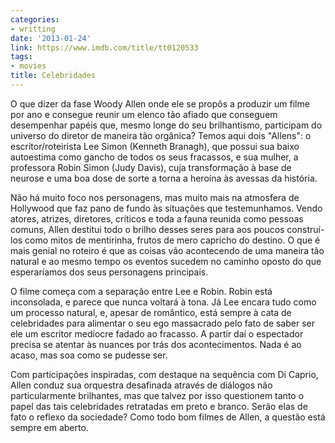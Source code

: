 ```yaml
---
categories:
- writting
date: '2013-01-24'
link: https://www.imdb.com/title/tt0120533
tags:
- movies
title: Celebridades
---
```


O que dizer da fase Woody Allen onde ele se propôs a produzir um filme por ano e consegue reunir um elenco tão afiado que conseguem desempenhar papéis que, mesmo longe do seu brilhantismo, participam do universo do diretor de maneira tão orgânica? Temos aqui dois "Allens": o escritor/roteirista Lee Simon (Kenneth Branagh), que possui sua baixo autoestima como gancho de todos os seus fracassos, e sua mulher, a professora Robin Simon (Judy Davis), cuja transformação à base de neurose e uma boa dose de sorte a torna a heroína às avessas da história.

Não há muito foco nos personagens, mas muito mais na atmosfera de Hollywood que faz pano de fundo às situações que testemunhamos. Vendo atores, atrizes, diretores, críticos e toda a fauna reunida como pessoas comuns, Allen destitui todo o brilho desses seres para aos poucos construí-los como mitos de mentirinha, frutos de mero capricho do destino. O que é mais genial no roteiro é que as coisas vão acontecendo de uma maneira tão natural e ao mesmo tempo os eventos sucedem no caminho oposto do que esperaríamos dos seus personagens principais.

O filme começa com a separação entre Lee e Robin. Robin está inconsolada, e parece que nunca voltará à tona. Já Lee encara tudo como um processo natural, e, apesar de romântico, está sempre à cata de celebridades para alimentar o seu ego massacrado pelo fato de saber ser ele um escritor medíocre fadado ao fracasso. A partir daí o espectador precisa se atentar às nuances por trás dos acontecimentos. Nada é ao acaso, mas soa como se pudesse ser.

Com participações inspiradas, com destaque na sequência com Di Caprio, Allen conduz sua orquestra desafinada através de diálogos não particularmente brilhantes, mas que talvez por isso questionem tanto o papel das tais celebridades retratadas em preto e branco. Serão elas de fato o reflexo da sociedade? Como todo bom filmes de Allen, a questão está sempre em aberto.

